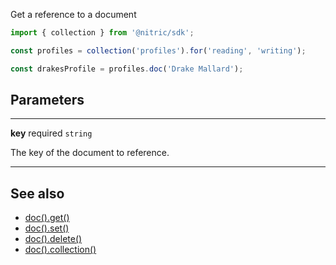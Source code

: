 Get a reference to a document

```javascript
import { collection } from '@nitric/sdk';

const profiles = collection('profiles').for('reading', 'writing');

const drakesProfile = profiles.doc('Drake Mallard');
```

## Parameters

---

**key** required `string`

The key of the document to reference.

---

## See also

- [doc().get()](./collection-doc-get.md)
- [doc().set()](./collection-doc-set.md)
- [doc().delete()](./collection-doc-delete.md)
- [doc().collection()](./collection-doc-collection.md)
